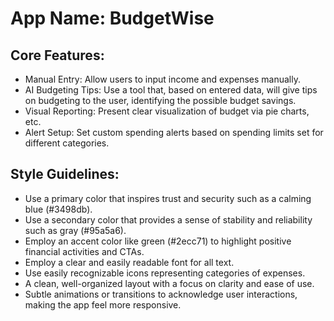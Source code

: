 # **App Name**: BudgetWise

## Core Features:

- Manual Entry: Allow users to input income and expenses manually.
- AI Budgeting Tips: Use a tool that, based on entered data, will give tips on budgeting to the user, identifying the possible budget savings.
- Visual Reporting: Present clear visualization of budget via pie charts, etc.
- Alert Setup: Set custom spending alerts based on spending limits set for different categories.

## Style Guidelines:

- Use a primary color that inspires trust and security such as a calming blue (#3498db).
- Use a secondary color that provides a sense of stability and reliability such as gray (#95a5a6).
- Employ an accent color like green (#2ecc71) to highlight positive financial activities and CTAs.
- Employ a clear and easily readable font for all text.
- Use easily recognizable icons representing categories of expenses.
- A clean, well-organized layout with a focus on clarity and ease of use.
- Subtle animations or transitions to acknowledge user interactions, making the app feel more responsive.